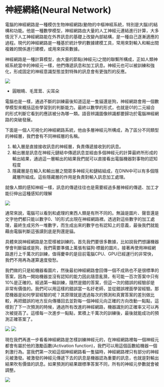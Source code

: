 # 神經網絡(Neural Network)
電腦的神經網路是一種模仿生物神經網路(動物的中樞神經系統，特別是大腦)的結構和功能。他是一種數學模型，神經網路由大量的人工神經元連結進行計算，大多情況下人工神經網路能在外界訊息的基礎上改變內部結構，是一種自己逐漸適應的過程。現代的神經網路是一種基於統計學的數據建模工具，常用來對輸入和輸出間複雜的關係進行建模，或用來探索數據。

神經網路是一種計算模型，由大量的節點(神經元)之間的聯繫所構成，正如人類神經系統當中的神經元一樣，他們傳遞訊息和加工訊息。神經元也可以被訓練和強化，形成固定的神經意識型態並對特殊的訊息會有更強烈的反應。

![](https://i.imgur.com/uYvC6Cg.png)
- 圓眼睛、毛茸茸、尖耳朵

電腦也是一樣，通過不斷的訓練最後知道這是一隻貓還是狗，神經網路會用一個數學模型來概括這些學習到的判斷能力。最終以數學的形式，也就是01的二元組合的形式判斷它看到的應該被分為哪一類。語音辨識圖像辨識都要歸功於電腦神經網路的突破發展。

下面是一個人可視化的神經網路系統，他由多層神經元所構成，為了區分不同類型的神經層，我們會有不同神經層的名稱。
1. 輸入層是直接接收訊息的神經層，負責傳遞接收到的訊息。
2. 輸出層是訊息在神經元鏈結中傳遞訊息並經由多個神經元的計算最終所形成的輸出結果，通過這一層輸出的結果我們就可以直接看出電腦機器對事物的認知程度
3. 隱藏層是在輸入和輸出層之間眾多神經元和鏈結組成，在DNN中可以有多個隱藏層所組成。這些隱藏層的作用是負責對輸入訊息加工處理。

就像人類的感知神經一樣，訊息的傳遞往往也是需要經過多層神經的傳遞、加工才能衍伸出這種感知的理解

![](https://i.imgur.com/92JMiul.png)

通常來說，電腦可以看到和處理的東西人類是有所不同的。無論是圖片、聲音還是文字他們都只能以數字0、1的形式出現在神經網路裡。透過對這些數字的加工處理，最終生成另外一堆數字，而生成出來的數字也有認知上的意義，最後我們就能藉由電腦判斷這張讀到底是狗還是貓。

具體來說神經網路是怎麼樣被訓練的。首先我們要很多數據，比如說我們想讓機器學會判斷貓或是狗，我們需要準備上萬張有貓狗·標籤的圖片。接著再使用神經網路進行上千萬次的訓練，值得慶幸的是目前電腦CPU、GPU已經運行的非常快，我們不用再為運算速度發愁。

我們做的只是給機器看圖片，然後最初神經網路會回傳一個不成熟也不是很標準的答案，因為一開始機器並沒有認知的能力因此隨意亂猜，有可能一百次答案中只有10%是正確的。經過第一輪訓練，隨然是錯的答案，但這一次的錯誤的經驗卻是非常有價值的。我們可以用這樣的錯誤當一名好老師，並從錯誤裡面學習經驗。那麼機器是如何學習經驗的呢？其原理就是透過每次的預測和真實答案的差別做比較，再把錯誤的地方反向傳播回去並對每一個神經元向正確的方向改動一點點，這樣到了下一次預測的時候，通過所有改進的神經網路，機器識別的正確率又可以再次被提高了。這樣每一次進步一點點，累積上千萬次的訓練後，最後就能成功的預測正確答案了。

![](https://i.imgur.com/4wLtSFa.png)
![](https://i.imgur.com/qN0YyCm.png)

現在我們再進一步看看神經網路是怎樣訓練神經元的，在神經網路裡每一個神經元都會有屬於他的激勵函數(Activation function)，我們可以用這個函數給機器一個刺激行為。當我們第一次給這個神經網路看一隻貓時，神經網路裡只有部分的神經元被激發。被激發的神經元傳遞下去的訊息是機器認為重要的訊息，也就是對輸出結果吹有價值的訊息。如果預測的結果跟標準答案不同，所有的神經元參數就會被調整。

![](https://i.imgur.com/FZGeh1L.png)
